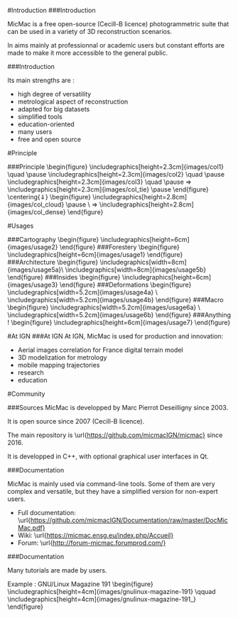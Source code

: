 #Introduction
###Introduction

MicMac is a free open-source (Cecill-B licence) photogrammetric suite that can be used in a variety of 3D reconstruction scenarios.

In aims mainly at professionnal or academic users but constant efforts are made to make it more accessible to the general public.

###Introduction

Its main strengths are :

  * high degree of versatility
  * metrological aspect of reconstruction
  * adapted for big datasets
  * simplified tools
  * education-oriented
  * many users
  * free and open source



#Principle

###Principle
\begin{figure}
  \includegraphics[height=2.3cm]{images/col1} \quad \pause
  \includegraphics[height=2.3cm]{images/col2} \quad \pause
  \includegraphics[height=2.3cm]{images/col3} \quad \pause
$\Rightarrow$
  \includegraphics[height=2.3cm]{images/col_tie} \pause
\end{figure}
\centering{$\Downarrow$}
\begin{figure}
  \includegraphics[height=2.8cm]{images/col_cloud} \pause
\ $\Rightarrow$
  \includegraphics[height=2.8cm]{images/col_dense}
\end{figure}


#Usages

###Cartography
\begin{figure}
  \includegraphics[height=6cm]{images/usage2}
\end{figure}
###Forestery
\begin{figure}
  \includegraphics[height=6cm]{images/usage1}
\end{figure}
###Architecture
\begin{figure}
  \includegraphics[width=8cm]{images/usage5a}\\
  \includegraphics[width=8cm]{images/usage5b}
\end{figure}
###Insides
\begin{figure}
  \includegraphics[height=6cm]{images/usage3}
\end{figure}
###Deformations
\begin{figure}
  \includegraphics[width=5.2cm]{images/usage4a} \ 
  \includegraphics[width=5.2cm]{images/usage4b}
\end{figure}
###Macro
\begin{figure}
  \includegraphics[width=5.2cm]{images/usage6a} \ 
  \includegraphics[width=5.2cm]{images/usage6b}
\end{figure}
###Anything !
\begin{figure}
  \includegraphics[height=6cm]{images/usage7}
\end{figure}


#At IGN
###At IGN
At IGN, MicMac is used for production and innovation:

  * Aerial images correlation for France digital terrain model
  * 3D modelization for metrology
  * mobile mapping trajectories
  * research
  * education


#Community

###Sources
MicMac is developped by Marc Pierrot Deseilligny since 2003.

It is open source since 2007 (Cecill-B licence).

The main repository is \url{https://github.com/micmacIGN/micmac} since 
2016.

It is developped in C++, with optional graphical user interfaces in Qt.


###Documentation

MicMac is mainly used via command-line tools.
Some of them are very complex and versatile, but they have a simplified 
version for non-expert users.

  * Full documentation: \url{https://github.com/micmacIGN/Documentation/raw/master/DocMicMac.pdf}
  * Wiki: \url{https://micmac.ensg.eu/index.php/Accueil}
  * Forum: \url{http://forum-micmac.forumprod.com/}
  
###Documentation

Many tutorials are made by users.

Example : GNU/Linux Magazine 191
\begin{figure}
  \includegraphics[height=4cm]{images/gnulinux-magazine-191}
  \qquad
  \includegraphics[height=4cm]{images/gnulinux-magazine-191_}
\end{figure}
